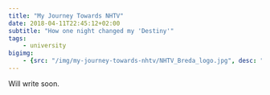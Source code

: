 ```yaml
---
title: "My Journey Towards NHTV"
date: 2018-04-11T22:45:12+02:00
subtitle: "How one night changed my 'Destiny'"
tags: 
    - university
bigimg: 
    - {src: "/img/my-journey-towards-nhtv/NHTV_Breda_logo.jpg", desc: "The NHTV logo"}
---
```

Will write soon.